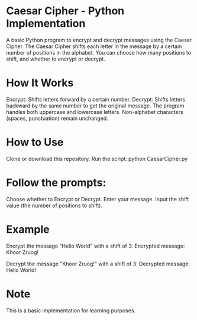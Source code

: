 # Caesar Cipher - Python Implementation
A basic Python program to encrypt and decrypt messages using the Caesar Cipher. The Caesar Cipher shifts each letter in the message by a certain number of positions in the alphabet. You can choose how many positions to shift, and whether to encrypt or decrypt.

# How It Works
Encrypt: Shifts letters forward by a certain number.
Decrypt: Shifts letters backward by the same number to get the original message.
The program handles both uppercase and lowercase letters. Non-alphabet characters (spaces, punctuation) remain unchanged.

# How to Use
Clone or download this repository.
Run the script:
  python CaesarCipher.py

# Follow the prompts:
  Choose whether to Encrypt or Decrypt.
  Enter your message.
  Input the shift value (the number of positions to shift).

# Example
Encrypt the message "Hello World" with a shift of 3:
  Encrypted message: Khoor Zruog!
  
Decrypt the message "Khoor Zruog!" with a shift of 3:
  Decrypted message: Hello World!

# Note
This is a basic implementation for learning purposes.




